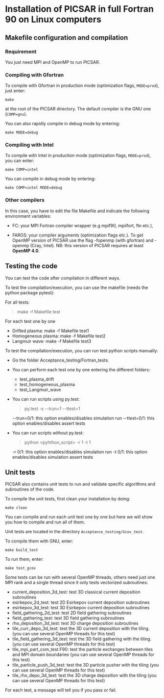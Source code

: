 # **Installation of PICSAR in full Fortran 90 on Linux computers**

## Makefile configuration and compilation

### Requirement

You just need MPI and OpenMP to run PICSAR.

### Compiling with Gfortran

To compile with Gfortran in production mode (optimization flags, `MODE=prod`), just enter:
```
make
```
at the root of the PICSAR directory. The default compiler is the GNU one (`COMP=gnu`).

You can also rapidly compile in debug mode by entering:
```
make MODE=debug
```

### Compiling with Intel

To compile with Intel in production mode (optimization flags, `MODE=prod`), you can enter:
```
make COMP=intel
```

You can compile in debug mode by entering:
```
make COMP=intel MODE=debug
```

### Other compilers

In this case, you have to edit the file Makefile and indicate
the following environment variables:

* FC: your MPI Fortran compiler wrapper (e.g mpif90, mpiifort, ftn etc.),

* FARGS: your compiler arguments (optimization flags etc.).
To get OpenMP version of PICSAR use the flag -fopenmp (with gfortran) and -openmp (Cray, Intel).
NB: this version of PICSAR requires at least **OpenMP 4.0**.

## Testing the code

You can test the code after compilation in different ways.

To test the compilation/execution, you can use the makefile (needs the python package pytest):

  For all tests:
  > make -f Makefile test

  For each test one by one
  - Drifted plasma:     make -f Makefile test1
  - Homogeneous plasma: make -f Makefile test2
  - Langmuir wave:      make -f Makefile test3    

To test the compilation/execution, you can run test python scripts manually:

* Go the folder Acceptance_testing/Fortran_tests.

* You can perform each test one by one entering the different folders:
  - test_plasma_drift
  - test_homogeneous_plasma
  - test_Langmuir_wave

* You can run scripts using py.test:
  > py.test -s --trun=1 --ttest=1

  --trun=0/1: this option enables/disables simulation run
  --ttest=0/1: this option enables/disables assert tests

* You can run scripts without py.test:
  > python <pyhthon_script> -r 1 -t 1

  -r 0/1: this option enables/disables simulation run
  -t 0/1: this option enables/disables simulation assert tests

## Unit tests

PICSAR also contains unit tests to run and validate specific algorithms
and subroutines of the code.

To compile the unit tests, first clean your installation by doing:
```
make clean
```

You can compile and run each unit test one by one but here we will show you
how to compile and run all of them.

Unit tests are located in the directory `Acceptance_testing/Gcov_test`.

To compile them with GNU, enter:
```
make build_test
```

To run them, enter:
```
make test_gcov
```

Some tests can be run with several OpenMP threads, others need just one MPI
rank and a single thread since it only tests vectorized subroutines:
* current_deposition_3d_test: test 3D classical current deposition subroutines
* esirkepov_2d_test: test 2D Esirkepov current deposition subroutines
* esirkepov_3d_test: test 3D Esirkepov current deposition subroutines
* field_gathering_2d_test: test 2D field gathering subroutines
* field_gathering_test: test 3D field gathering subroutines
* rho_deposition_3d_test: test 3D charge deposition subroutines
* tile_curr_depo_3d_test: test the 3D current deposition with the tiling. (you can use several OpenMP threads for this test)
* tile_field_gathering_3d_test: test the 3D field gathering with the tiling. (you can use several OpenMP threads for this test)
* tile_mpi_part_com_test.F90: test the particle exchanges between tiles and MPI domain boundaries (you can use several OpenMP threads for this test)
* tile_particle_push_3d_test: test the 3D particle pusher with the tiling (you can use several OpenMP threads for this test)
* tile_rho_depo_3d_test: test the 3D charge deposition with the tiling (you can use several OpenMP threads for this test)

For each test, a message will tell you if you pass or fail.
